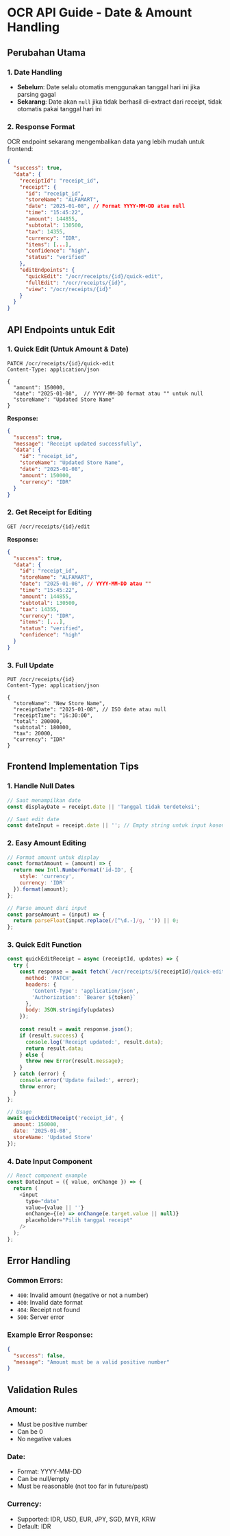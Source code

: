 # OCR API Guide - Date & Amount Handling

## Perubahan Utama

### 1. Date Handling
- **Sebelum**: Date selalu otomatis menggunakan tanggal hari ini jika parsing gagal
- **Sekarang**: Date akan `null` jika tidak berhasil di-extract dari receipt, tidak otomatis pakai tanggal hari ini

### 2. Response Format
OCR endpoint sekarang mengembalikan data yang lebih mudah untuk frontend:

```json
{
  "success": true,
  "data": {
    "receiptId": "receipt_id",
    "receipt": {
      "id": "receipt_id",
      "storeName": "ALFAMART",
      "date": "2025-01-08", // Format YYYY-MM-DD atau null
      "time": "15:45:22",
      "amount": 144855,
      "subtotal": 130500,
      "tax": 14355,
      "currency": "IDR",
      "items": [...],
      "confidence": "high",
      "status": "verified"
    },
    "editEndpoints": {
      "quickEdit": "/ocr/receipts/{id}/quick-edit",
      "fullEdit": "/ocr/receipts/{id}",
      "view": "/ocr/receipts/{id}"
    }
  }
}
```

## API Endpoints untuk Edit

### 1. Quick Edit (Untuk Amount & Date)
```http
PATCH /ocr/receipts/{id}/quick-edit
Content-Type: application/json

{
  "amount": 150000,
  "date": "2025-01-08",  // YYYY-MM-DD format atau "" untuk null
  "storeName": "Updated Store Name"
}
```

**Response:**
```json
{
  "success": true,
  "message": "Receipt updated successfully",
  "data": {
    "id": "receipt_id",
    "storeName": "Updated Store Name",
    "date": "2025-01-08",
    "amount": 150000,
    "currency": "IDR"
  }
}
```

### 2. Get Receipt for Editing
```http
GET /ocr/receipts/{id}/edit
```

**Response:**
```json
{
  "success": true,
  "data": {
    "id": "receipt_id",
    "storeName": "ALFAMART",
    "date": "2025-01-08", // YYYY-MM-DD atau ""
    "time": "15:45:22",
    "amount": 144855,
    "subtotal": 130500,
    "tax": 14355,
    "currency": "IDR",
    "items": [...],
    "status": "verified",
    "confidence": "high"
  }
}
```

### 3. Full Update
```http
PUT /ocr/receipts/{id}
Content-Type: application/json

{
  "storeName": "New Store Name",
  "receiptDate": "2025-01-08", // ISO date atau null
  "receiptTime": "16:30:00",
  "total": 200000,
  "subtotal": 180000,
  "tax": 20000,
  "currency": "IDR"
}
```

## Frontend Implementation Tips

### 1. Handle Null Dates
```javascript
// Saat menampilkan date
const displayDate = receipt.date || 'Tanggal tidak terdeteksi';

// Saat edit date
const dateInput = receipt.date || ''; // Empty string untuk input kosong
```

### 2. Easy Amount Editing
```javascript
// Format amount untuk display
const formatAmount = (amount) => {
  return new Intl.NumberFormat('id-ID', {
    style: 'currency',
    currency: 'IDR'
  }).format(amount);
};

// Parse amount dari input
const parseAmount = (input) => {
  return parseFloat(input.replace(/[^\d.-]/g, '')) || 0;
};
```

### 3. Quick Edit Function
```javascript
const quickEditReceipt = async (receiptId, updates) => {
  try {
    const response = await fetch(`/ocr/receipts/${receiptId}/quick-edit`, {
      method: 'PATCH',
      headers: {
        'Content-Type': 'application/json',
        'Authorization': `Bearer ${token}`
      },
      body: JSON.stringify(updates)
    });
    
    const result = await response.json();
    if (result.success) {
      console.log('Receipt updated:', result.data);
      return result.data;
    } else {
      throw new Error(result.message);
    }
  } catch (error) {
    console.error('Update failed:', error);
    throw error;
  }
};

// Usage
await quickEditReceipt('receipt_id', {
  amount: 150000,
  date: '2025-01-08',
  storeName: 'Updated Store'
});
```

### 4. Date Input Component
```javascript
// React component example
const DateInput = ({ value, onChange }) => {
  return (
    <input
      type="date"
      value={value || ''}
      onChange={(e) => onChange(e.target.value || null)}
      placeholder="Pilih tanggal receipt"
    />
  );
};
```

## Error Handling

### Common Errors:
- `400`: Invalid amount (negative or not a number)
- `400`: Invalid date format
- `404`: Receipt not found
- `500`: Server error

### Example Error Response:
```json
{
  "success": false,
  "message": "Amount must be a valid positive number"
}
```

## Validation Rules

### Amount:
- Must be positive number
- Can be 0
- No negative values

### Date:
- Format: YYYY-MM-DD
- Can be null/empty
- Must be reasonable (not too far in future/past)

### Currency:
- Supported: IDR, USD, EUR, JPY, SGD, MYR, KRW
- Default: IDR